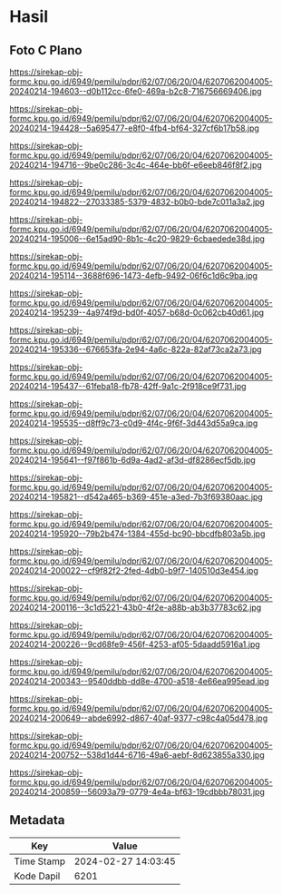 # Hasil

## Foto C Plano

https://sirekap-obj-formc.kpu.go.id/6949/pemilu/pdpr/62/07/06/20/04/6207062004005-20240214-194603--d0b112cc-6fe0-469a-b2c8-716756669406.jpg

https://sirekap-obj-formc.kpu.go.id/6949/pemilu/pdpr/62/07/06/20/04/6207062004005-20240214-194428--5a695477-e8f0-4fb4-bf64-327cf6b17b58.jpg

https://sirekap-obj-formc.kpu.go.id/6949/pemilu/pdpr/62/07/06/20/04/6207062004005-20240214-194716--9be0c286-3c4c-464e-bb6f-e6eeb846f8f2.jpg

https://sirekap-obj-formc.kpu.go.id/6949/pemilu/pdpr/62/07/06/20/04/6207062004005-20240214-194822--27033385-5379-4832-b0b0-bde7c011a3a2.jpg

https://sirekap-obj-formc.kpu.go.id/6949/pemilu/pdpr/62/07/06/20/04/6207062004005-20240214-195006--6e15ad90-8b1c-4c20-9829-6cbaedede38d.jpg

https://sirekap-obj-formc.kpu.go.id/6949/pemilu/pdpr/62/07/06/20/04/6207062004005-20240214-195114--3688f696-1473-4efb-9492-06f6c1d6c9ba.jpg

https://sirekap-obj-formc.kpu.go.id/6949/pemilu/pdpr/62/07/06/20/04/6207062004005-20240214-195239--4a974f9d-bd0f-4057-b68d-0c062cb40d61.jpg

https://sirekap-obj-formc.kpu.go.id/6949/pemilu/pdpr/62/07/06/20/04/6207062004005-20240214-195336--676653fa-2e94-4a6c-822a-82af73ca2a73.jpg

https://sirekap-obj-formc.kpu.go.id/6949/pemilu/pdpr/62/07/06/20/04/6207062004005-20240214-195437--61feba18-fb78-42ff-9a1c-2f918ce9f731.jpg

https://sirekap-obj-formc.kpu.go.id/6949/pemilu/pdpr/62/07/06/20/04/6207062004005-20240214-195535--d8ff9c73-c0d9-4f4c-9f6f-3d443d55a9ca.jpg

https://sirekap-obj-formc.kpu.go.id/6949/pemilu/pdpr/62/07/06/20/04/6207062004005-20240214-195641--f97f861b-6d9a-4ad2-af3d-df8286ecf5db.jpg

https://sirekap-obj-formc.kpu.go.id/6949/pemilu/pdpr/62/07/06/20/04/6207062004005-20240214-195821--d542a465-b369-451e-a3ed-7b3f69380aac.jpg

https://sirekap-obj-formc.kpu.go.id/6949/pemilu/pdpr/62/07/06/20/04/6207062004005-20240214-195920--79b2b474-1384-455d-bc90-bbcdfb803a5b.jpg

https://sirekap-obj-formc.kpu.go.id/6949/pemilu/pdpr/62/07/06/20/04/6207062004005-20240214-200022--cf9f82f2-2fed-4db0-b9f7-140510d3e454.jpg

https://sirekap-obj-formc.kpu.go.id/6949/pemilu/pdpr/62/07/06/20/04/6207062004005-20240214-200116--3c1d5221-43b0-4f2e-a88b-ab3b37783c62.jpg

https://sirekap-obj-formc.kpu.go.id/6949/pemilu/pdpr/62/07/06/20/04/6207062004005-20240214-200226--9cd68fe9-456f-4253-af05-5daadd5916a1.jpg

https://sirekap-obj-formc.kpu.go.id/6949/pemilu/pdpr/62/07/06/20/04/6207062004005-20240214-200343--9540ddbb-dd8e-4700-a518-4e66ea995ead.jpg

https://sirekap-obj-formc.kpu.go.id/6949/pemilu/pdpr/62/07/06/20/04/6207062004005-20240214-200649--abde6992-d867-40af-9377-c98c4a05d478.jpg

https://sirekap-obj-formc.kpu.go.id/6949/pemilu/pdpr/62/07/06/20/04/6207062004005-20240214-200752--538d1d44-6716-49a6-aebf-8d623855a330.jpg

https://sirekap-obj-formc.kpu.go.id/6949/pemilu/pdpr/62/07/06/20/04/6207062004005-20240214-200859--56093a79-0779-4e4a-bf63-19cdbbb78031.jpg


## Metadata

| Key        | Value               |
| ---------- | ------------------- |
| Time Stamp | 2024-02-27 14:03:45 |
| Kode Dapil | 6201                |



